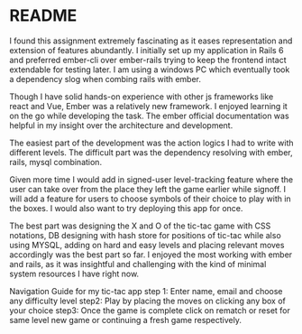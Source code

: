 # README

I found this assignment extremely fascinating as it eases representation and extension of features abundantly. I initially set up my application in Rails 6 and preferred ember-cli over ember-rails trying to keep the frontend intact extendable for testing later.
I am using a windows PC which eventually took a dependency slog when combing rails with ember.

Though I have solid hands-on experience with other js frameworks like react and Vue, Ember was a relatively new framework. I enjoyed learning it on the go while developing the task. The ember official documentation was helpful in my insight over the architecture and development.

The easiest part of the development was the action logics I had to write with different levels.
The difficult part was the dependency resolving with ember, rails, mysql combination.

Given more time I would add in signed-user level-tracking feature where the user can take over from the place they left the game earlier while signoff.
I will add a feature for users to choose symbols of their choice to play with in the boxes.
I would also want to try deploying this app for once.


The best part was designing the X and O of the tic-tac game with CSS notations, DB designing with hash store for positions of tic-tac while also using MYSQL, adding on hard and easy levels and placing relevant moves accordingly was the best part so far.
I enjoyed the most working with ember and rails, as it was insightful and challenging with the kind of minimal system resources I have right now.

Navigation Guide for my tic-tac app
step 1:
Enter name, email and choose any difficulty level
step2:
Play by placing the moves on clicking any box of your choice
step3:
Once the game is complete click on rematch or reset for same level new game or continuing a fresh game respectively.
